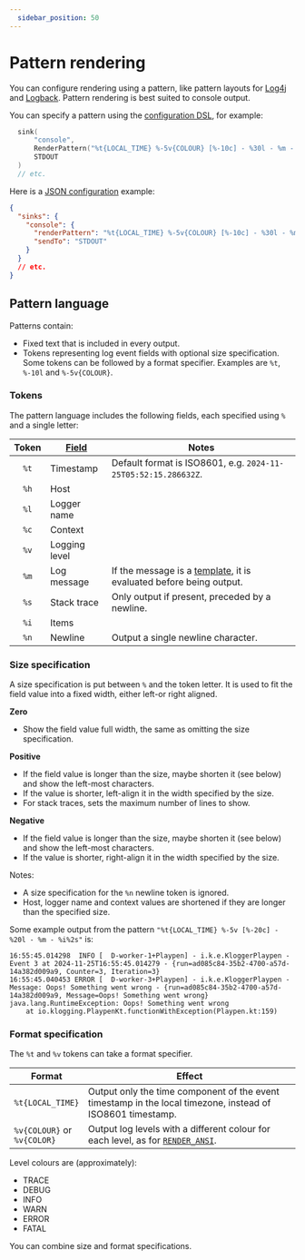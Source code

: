 ```yaml
---
  sidebar_position: 50
---
```


# Pattern rendering

You can configure rendering using a pattern, like pattern layouts for
[Log4j](https://logging.apache.org/log4j/2.x/manual/pattern-layout.html) and
[Logback](https://logback.qos.ch/manual/layouts.html#ClassicPatternLayout).
Pattern rendering is best suited to console output.

You can specify a pattern using the [configuration DSL](dsl.md), for example:

```kotlin
  sink(
      "console",
      RenderPattern("%t{LOCAL_TIME} %-5v{COLOUR} [%-10c] - %30l - %m - %i%s"),
      STDOUT
  )
  // etc.
```

Here is a [JSON configuration](json.md) example:

```json
{
  "sinks": {
    "console": {
      "renderPattern": "%t{LOCAL_TIME} %-5v{COLOUR} [%-10c] - %30l - %m - %i%s",
      "sendTo": "STDOUT"
    }
  }
  // etc.
}
```

## Pattern language

Patterns contain:

- Fixed text that is included in every output.
- Tokens representing log event fields with optional size specification. Some tokens can be followed by a format
  specifier. Examples are `%t`, `%-10l` and `%-5v{COLOUR}`.

### Tokens

The pattern language includes the following fields, each specified using `%` and a single letter:

| Token | [Field](../concepts/log-events.md) | Notes                                                                                                             |
|:-----:|------------------------------------|-------------------------------------------------------------------------------------------------------------------|
| `%t`  | Timestamp                          | Default format is ISO8601, e.g. `2024-11-25T05:52:15.286632Z`.                                                    |
| `%h`  | Host                               |                                                                                                                   |
| `%l`  | Logger name                        |                                                                                                                   |
| `%c`  | Context                            |                                                                                                                   |
| `%v`  | Logging level                      |                                                                                                                   |
| `%m`  | Log message                        | If the message is a [template](../logging/sending-logs.md#message-template), it is evaluated before being output. |
| `%s`  | Stack trace                        | Only output if present, preceded by a newline.                                                                    |
| `%i`  | Items                              |                                                                                                                   |
| `%n`  | Newline                            | Output a single newline character.                                                                                |

### Size specification

A size specification is put between `%` and the token letter. It is used to fit the field value into a fixed width,
either left-or right aligned.

**Zero**

- Show the field value full width, the same as omitting the size specification.

**Positive**

- If the field value is longer than the size, maybe shorten it (see below) and show the left-most characters.
- If the value is shorter, left-align it in the width specified by the size.
- For stack traces, sets the maximum number of lines to show.

**Negative**

- If the field value is longer than the size, maybe shorten it (see below) and show the left-most characters.
- If the value is shorter, right-align it in the width specified by the size.

Notes:

- A size specification for the `%n` newline token is ignored.
- Host, logger name and context values are shortened if they are longer than the specified size.

Some example output from the pattern `"%t{LOCAL_TIME} %-5v [%-20c] - %20l - %m - %i%2s"` is:

```text
16:55:45.014298  INFO [  D-worker-1+Playpen] - i.k.e.KloggerPlaypen - Event 3 at 2024-11-25T16:55:45.014279 - {run=ad085c84-35b2-4700-a57d-14a382d009a9, Counter=3, Iteration=3}
16:55:45.040453 ERROR [  D-worker-3+Playpen] - i.k.e.KloggerPlaypen - Message: Oops! Something went wrong - {run=ad085c84-35b2-4700-a57d-14a382d009a9, Message=Oops! Something went wrong}
java.lang.RuntimeException: Oops! Something went wrong
	at io.klogging.PlaypenKt.functionWithException(Playpen.kt:159)
```

### Format specification

The `%t` and `%v` tokens can take a format specifier.

| Format                          | Effect                                                                                                      |
|---------------------------------|-------------------------------------------------------------------------------------------------------------|
| `%t{LOCAL_TIME}`                | Output only the time component of the event timestamp in the local timezone, instead of ISO8601 timestamp.  |
| `%v{COLOUR}` or<br/>`%v{COLOR}` | Output log levels with a different colour for each level, as for [`RENDER_ANSI`](built-ins.md#render_ansi). |

Level colours are (approximately):

- <span className="render-grey">TRACE</span>
- DEBUG
- <span className="render-green">INFO</span>
- <span className="render-yellow">WARN</span>
- <span className="render-red">ERROR</span>
- <span className="render-bright-red">FATAL</span>

You can combine size and format specifications.
